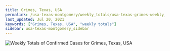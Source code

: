 ```yaml
---
title: Grimes, Texas, USA
permalink: /usa-texas-montgomery/weekly_totals/usa-texas-grimes-weekly_totals.html
last_updated: Jul 20, 2021
keywords: ["Grimes, Texas, USA", "weekly totals"]
sidebar: usa-texas-montgomery_sidebar
---
```


![Weekly Totals of Confirmed Cases for Grimes, Texas, USA](/covid_tracker/images/graphs/usa-texas-grimes-weekly_totals_graph.png)

